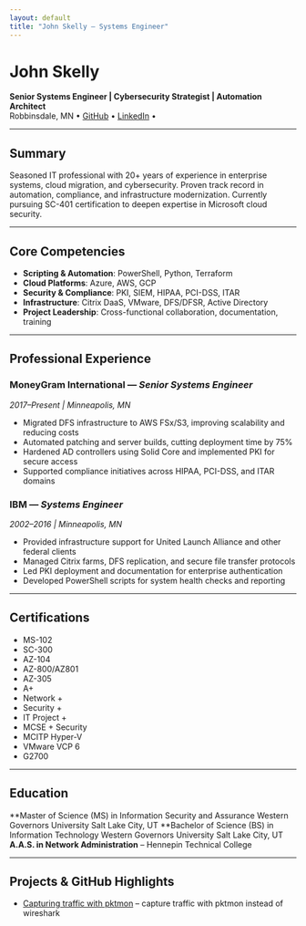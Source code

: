 ```yaml
---
layout: default
title: "John Skelly – Systems Engineer"
---
```


# John Skelly  
**Senior Systems Engineer | Cybersecurity Strategist | Automation Architect**  
Robbinsdale, MN • [GitHub](https://github.com/jpskelly) • [LinkedIn](https://www.linkedin.com/in/john-skelly) • 

---

## Summary
Seasoned IT professional with 20+ years of experience in enterprise systems, cloud migration, and cybersecurity. Proven track record in automation, compliance, and infrastructure modernization. Currently pursuing SC-401 certification to deepen expertise in Microsoft cloud security.

---

## Core Competencies
- **Scripting & Automation**: PowerShell, Python, Terraform  
- **Cloud Platforms**: Azure, AWS, GCP  
- **Security & Compliance**: PKI, SIEM, HIPAA, PCI-DSS, ITAR  
- **Infrastructure**: Citrix DaaS, VMware, DFS/DFSR, Active Directory  
- **Project Leadership**: Cross-functional collaboration, documentation, training

---

## Professional Experience

### MoneyGram International — *Senior Systems Engineer*  
*2017–Present | Minneapolis, MN*  
- Migrated DFS infrastructure to AWS FSx/S3, improving scalability and reducing costs  
- Automated patching and server builds, cutting deployment time by 75%  
- Hardened AD controllers using Solid Core and implemented PKI for secure access  
- Supported compliance initiatives across HIPAA, PCI-DSS, and ITAR domains

### IBM — *Systems Engineer*  
*2002–2016 | Minneapolis, MN*  
- Provided infrastructure support for United Launch Alliance and other federal clients  
- Managed Citrix farms, DFS replication, and secure file transfer protocols  
- Led PKI deployment and documentation for enterprise authentication  
- Developed PowerShell scripts for system health checks and reporting

---

## Certifications
- MS-102
- SC-300
- AZ-104
- AZ-800/AZ801
- AZ-305
- A+
- Network +
- Security +
- IT Project +
- MCSE + Security
- MCITP Hyper-V
- VMware VCP 6
- G2700

---

## Education
**Master of Science (MS) in Information Security and Assurance Western Governors University Salt Lake City, UT
**Bachelor of Science (BS) in Information Technology Western Governors University Salt Lake City, UT
**A.A.S. in Network Administration** – Hennepin Technical College

---

## Projects & GitHub Highlights
- [Capturing traffic with pktmon](https://github.com/jpskelly/jpskelly/blob/master/presentations/Capturing_Traffic_with_Pktmon_and_Wireshark.pptx) – capture traffic with pktmon instead of wireshark  


